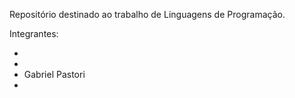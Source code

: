 Repositório destinado ao trabalho de Linguagens de Programação.

Integrantes:

- 
-
- Gabriel Pastori
-
